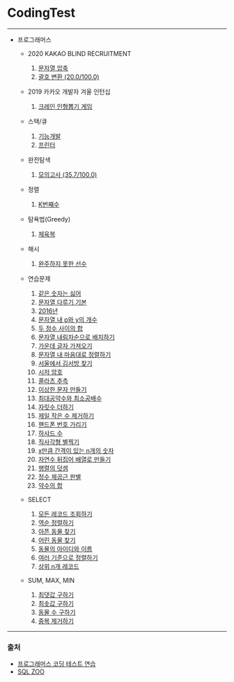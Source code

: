 # CodingTest
<hr/>

- 프로그래머스 
  - 2020 KAKAO BLIND RECRUITMENT
    1. [문자열 압축](https://github.com/chimy2/CodingTest/blob/master/ProblemCollection/src/kakao_blind_recruitment2020/StringCompression.java)
    2. [괄호 변환 (20.0/100.0)](https://github.com/chimy2/CodingTest/blob/master/ProblemCollection/src/kakao_blind_recruitment2020/ParenthesisTransformation.java)

  - 2019 카카오 개발자 겨울 인턴십
    1. [크레인 인형뽑기 게임](https://github.com/chimy2/CodingTest/commit/990e410ef688f9304b859ba271bdbc556188e2fc)

  - 스택/큐
    1. [기능개발](https://github.com/chimy2/CodingTest/blob/master/Practice/src/stack_queue/FunctionalDevelopment.java)
    2. [프린터](https://github.com/chimy2/CodingTest/blob/master/Practice/src/stack_queue/Printer.java)

  - 완전탐색
    1. [모의고사 (35.7/100.0)](https://github.com/chimy2/CodingTest/blob/master/Practice/src/brute_force_search/MockTest.java)
        
  - 정렬
    1. [K번째수](https://github.com/chimy2/CodingTest/blob/master/Practice/src/sort/KthNumber.java)
    
  - 탐욕법(Greedy)
    1. [체육복](https://github.com/chimy2/CodingTest/blob/master/Practice/src/greedy/GymClothes.java)
  
  - 해시
    1. [완주하지 못한 선수](https://github.com/chimy2/CodingTest/blob/master/Practice/src/hash/UncompletedPlayer.java)
  
  - 연습문제
    1. [같은 숫자는 싫어](https://github.com/chimy2/CodingTest/blob/master/Practice/src/exercise/SameNumberHate.java)
    2. [문자열 다루기 기본](https://github.com/chimy2/CodingTest/blob/master/Practice/src/exercise/StringHandlingBasic.java)
    3. [2016년](https://github.com/chimy2/CodingTest/blob/master/Practice/src/exercise/Year2016.java)
    4. [문자열 내 p와 y의 개수](https://github.com/chimy2/CodingTest/blob/master/Practice/src/exercise/NumberOfPAndYInString.java)
    5. [두 정수 사이의 합](https://github.com/chimy2/CodingTest/blob/master/Practice/src/exercise/SumBetweenTwoIntegers.java)
    6. [문자열 내림차순으로 배치하기](https://github.com/chimy2/CodingTest/blob/master/Practice/src/exercise/StringDescendingPlacement.java)
    7. [가운데 글자 가져오기](https://github.com/chimy2/CodingTest/blob/master/Practice/src/exercise/MiddleCharacterImport.java)
    8. [문자열 내 마음대로 정렬하기](https://github.com/chimy2/CodingTest/blob/master/Practice/src/exercise/SortByString.java)
    9. [서울에서 김서방 찾기](https://github.com/chimy2/CodingTest/blob/master/Practice/src/exercise/FindKimSeoBangInSeoul.java)
    10. [시저 암호](https://github.com/chimy2/CodingTest/blob/master/Practice/src/exercise/CaesarCipher.java)
    11. [콜라츠 추측](https://github.com/chimy2/CodingTest/blob/master/Practice/src/exercise/CollatzConjecture.java)
    12. [이상한 문자 만들기](https://github.com/chimy2/CodingTest/blob/master/Practice/src/exercise/CreateStrangeCharacter.java)
    13. [최대공약수와 최소공배수](https://github.com/chimy2/CodingTest/blob/master/Practice/src/exercise/GreatestCommonDivisorAndLeastCommonMultiple.java)
    14. [자릿수 더하기](https://github.com/chimy2/CodingTest/blob/master/Practice/src/exercise/DigitPlus.java)
    15. [제일 작은 수 제거하기](https://github.com/chimy2/CodingTest/blob/master/Practice/src/exercise/RemoveSmallestNumber.java)
    16. [핸드폰 번호 가리기](https://github.com/chimy2/CodingTest/blob/master/Practice/src/exercise/CellPhoneNumberMasking.java)
    17. [하샤드 수](https://github.com/chimy2/CodingTest/blob/master/Practice/src/exercise/HarsardNumber.java)
    18. [직사각형 별찍기](https://github.com/chimy2/CodingTest/blob/master/Practice/src/exercise/RectanguleStarShooting.java)
    19. [x만큼 간격이 있는 n개의 숫자](https://github.com/chimy2/CodingTest/blob/master/Practice/src/exercise/NumbersOfNWithIntervalX.java)
    20. [자연수 뒤집어 배열로 만들기](https://github.com/chimy2/CodingTest/blob/master/Practice/src/exercise/CreateArrayByInvertingNaturalNumber.java)
    21. [행렬의 덧셈](https://github.com/chimy2/CodingTest/blob/master/Practice/src/exercise/MatrixAddition.java)
    22. [정수 제곱근 판별](https://github.com/chimy2/CodingTest/blob/master/Practice/src/exercise/IntegerSquareRootDiscriminant.java)
    23. [약수의 합 ](https://github.com/chimy2/CodingTest/blob/master/Practice/src/exercise/SumOfDivisors.java)

  - SELECT
    1. [모든 레코드 조회하기](https://github.com/chimy2/CodingTest/blob/master/Practice/src/sql_select/To%20query%20all%20records.sql)
    2. [역순 정렬하기](https://github.com/chimy2/CodingTest/blob/master/Practice/src/sql_select/reverse%20order%20alignment.sql)
    3. [아픈 동물 찾기](https://github.com/chimy2/CodingTest/blob/master/Practice/src/sql_select/Finding%20a%20sick%20animal.sql)
    4. [어린 동물 찾기](https://github.com/chimy2/CodingTest/blob/master/Practice/src/sql_select/Finding%20Young%20Animals.sql)
    5. [동물의 아이디와 이름](https://github.com/chimy2/CodingTest/blob/master/Practice/src/sql_select/ID%20and%20name%20of%20animal.sql)
    6. [여러 기준으로 정렬하기](https://github.com/chimy2/CodingTest/blob/master/Practice/src/sql_select/To%20sort%20by%20multiple%20criteria.sql)
    7. [상위 n개 레코드](https://github.com/chimy2/CodingTest/blob/master/Practice/src/sql_select/Top%20n%20Records.sql)
  
  - SUM, MAX, MIN
    1. [최댓값 구하기](https://github.com/chimy2/CodingTest/blob/master/Practice/src/sql_sum_max_min/Maximum%20value%20found.sql)
    2. [최솟값 구하기](https://github.com/chimy2/CodingTest/blob/master/Practice/src/sql_sum_max_min/Minimal%20value%20found.sql)
    3. [동물 수 구하기](https://github.com/chimy2/CodingTest/blob/master/Practice/src/sql_sum_max_min/Animal%20count%20found.sql)
    4. [중복 제거하기](https://github.com/chimy2/CodingTest/blob/master/Practice/src/sql_sum_max_min/Deduplication.sql)
  
***

### 출처
  * [프로그래머스 코딩 테스트 연습](https://programmers.co.kr/learn/challenges)
  * [SQL ZOO](https://sqlzoo.net/wiki/SQL_Tutorial)
  
